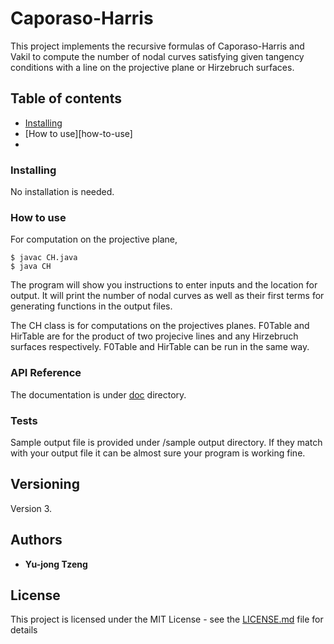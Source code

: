 # Caporaso-Harris
This project implements the recursive formulas of Caporaso-Harris and Vakil to compute the number of nodal curves satisfying given tangency conditions with a line on the projective plane or Hirzebruch surfaces. 

## Table of contents
* [Installing](#installing)
* [How to use][how-to-use]
*

### Installing

No installation is needed.

### How to use
For computation on the projective plane,
```
$ javac CH.java
$ java CH
```
The program will show you instructions to enter inputs and the location for output. It will print the number of nodal curves as well as their first terms for generating functions in the output files. 

The CH class is for computations on the projectives planes. F0Table and HirTable are for the product of two projecive lines and any Hirzebruch surfaces respectively. F0Table and HirTable can be run in the same way. 


### API Reference

The documentation is under [doc](/docs) directory.

### Tests

Sample output file is provided under /sample output directory. If they match with your output file it can be almost sure your program is working fine.

## Versioning

Version 3. 

## Authors

* **Yu-jong Tzeng** 

## License

This project is licensed under the MIT License - see the [LICENSE.md](LICENSE.md) file for details


